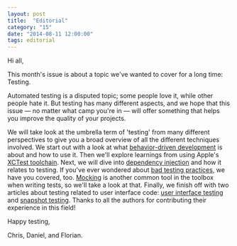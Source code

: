 ```yaml
---
layout: post
title:  "Editorial"
category: "15"
date: "2014-08-11 12:00:00"
tags: editorial
---
```


Hi all,

This month's issue is about a topic we've wanted to cover for a long time: Testing.

Automated testing is a disputed topic; some people love it, while other people hate it. But testing has many different aspects, and we hope that this issue — no matter what camp you're in — will offer something that helps you improve the quality of your projects.

We will take look at the umbrella term of 'testing' from many different perspectives to give you a broad overview of all the different techniques involved. We start out with a look at what [behavior-driven development](/issue-15/behavior-driven-development.html) is about and how to use it. Then we'll explore learnings from using Apple's [XCTest toolchain](/issue-15/xctest.html). Next, we will dive into [dependency injection](/issue-15/dependency-injection.html) and how it relates to testing. If you've ever wondered about [bad testing practices](/issue-15/bad-testing-practices.html), we have you covered, too. [Mocking](/issue-15/mocking-stubbing.html) is another common tool in the toolbox when writing tests, so we'll take a look at that. Finally, we finish off with two articles about testing related to user interface code: [user interface testing](/issue-15/user-interface-testing.html) and [snapshot testing](/issue-15/snapshot-testing.html). Thanks to all the authors for contributing their experience in this field!


Happy testing,

Chris, Daniel, and Florian.
